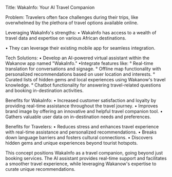 Title: WakaInfo: Your AI Travel Companion

Problem: Travelers often face challenges during their trips, like overwhelmed by the plethora of travel
options available online.

Leveraging WakaInfo's strengths:
• WakaInfo has access to a wealth of travel data and expertise on various African destinations.

• They can leverage their existing mobile app for seamless integration.

Tech Solutions:
• Develop an AI-powered virtual assistant within the Wakanow app named "WakaInfo."
•Integrate features like:
° Real-time translation for conversations and signage.
° Offline map functionality with personalized recommendations based on user location and interests.
° Curated lists of hidden gems and local experiences using Wakanow's travel knowledge.
° Chatbot functionality for answering travel-related questions and booking in-destination activities.

Benefits for WakaInfo:
• Increased customer satisfaction and loyalty by providing real-time assistance throughout the travel journey.
• Improves brand image by offering an innovative and helpful travel companion tool.
• Gathers valuable user data on in-destination needs and preferences.

Benefits for Travelers:
• Reduces stress and enhances travel experience with real-time assistance and personalized recommendations.
• Breaks down language barriers and fosters cultural connections.
• Discovers hidden gems and unique experiences beyond tourist hotspots.

This concept positions WakaInfo as a travel companion, going beyond just booking services. The AI assistant provides real-time support and facilitates a smoother travel experience, while leveraging Wakanow's expertise to curate unique recommendations.
